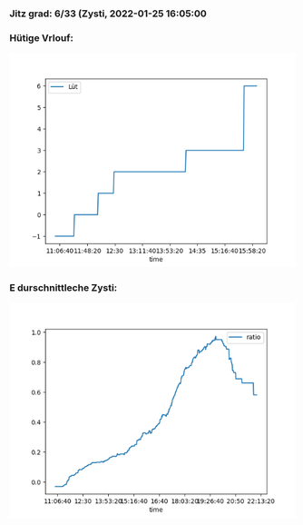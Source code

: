 ### Jitz grad: 6/33 (Zysti, 2022-01-25 16:05:00

### Hütige Vrlouf:
![Graph](Today.png)

### E durschnittleche Zysti:
![Graph](Zysti.png)